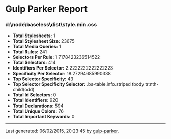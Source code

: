 # Gulp Parker Report


### d:\node\baseless\dist\style.min.css

- **Total Stylesheets:** 1
- **Total Stylesheet Size:** 23675
- **Total Media Queries:** 1
- **Total Rules:** 241
- **Selectors Per Rule:** 1.7178423236514522
- **Total Selectors:** 414
- **Identifiers Per Selector:** 2.2222222222222223
- **Specificity Per Selector:** 18.27294685990338
- **Top Selector Specificity:** 43
- **Top Selector Specificity Selector:** .bs-table.info.striped tbody tr:nth-child(odd)
- **Total Id Selectors:** 0
- **Total Identifiers:** 920
- **Total Declarations:** 594
- **Total Unique Colors:** 76
- **Total Important Keywords:** 0

* * *

Last generated: 06/02/2015, 20:23:45 by [gulp-parker](https://github.com/PavelDemyanenko/gulp-parker).

